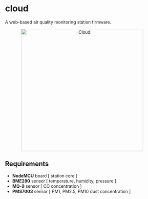 # cloud

A web-based air quality monitoring station firmware.

<div align="center">
  <img class="logo" src="https://github.com/andreamper220/cloud/assets/55195085/f35f09a3-3722-454b-a4cc-2dd29aea1ba7" width="400px" alt="Cloud"/>
</div>

## Requirements ##

- **NodeMCU** board [ station core ]
- **BME280** sensor [ temperature, humidity, pressure ]
- **MQ-9** sensor [ CO concentration ]
- **PMS7003** sensor [ PM1, PM2.5, PM10 dust concentration ]
